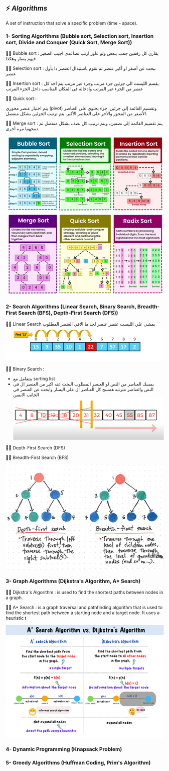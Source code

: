 ## ⚡ *Algorithms*

A set of instruction that solve a specific problem (time - space).

### 1- Sorting Algorithms (Bubble sort, Selection sort, Insertion sort, Divide and Conquer (Quick Sort, Merge Sort))

✍🏻 Bubble sort :
بقارن كل رقمين جمب ببعض ولو عاوز ارتب تصاعدى اجيب الصغير فيهم يسار وهكذا

✍🏻 Selection sort :
نبحث عن أصغر او أكبر عنصر ثم نقوم باستبدال العنصر دا بأول عنصر

✍🏻 Insertion sort :
بقسم الليست الي جزئين جزء مرتب وجزء غير مرتب يتم اخد كل عنصر من الجزء غير المرتب وادخاله فى المكان المناسب داخل الجزء المرتب

✍🏻 Quick sort :

 يتم اختيار عنصر محوري (pivot) وتقسيم القائمة إلى جزئين: جزء يحتوي على العناصر الأصغر من المحور والآخر على العناصر الأكبر. يتم ترتيب الجزئين بشكل منفصل.

✍🏻 Merge sort :
يتم تقسيم القائمة إلى نصفين، ويتم ترتيب كل نصف بشكل منفصل ثم دمجهما مرة أخرى.

![sorting_algorithms](images/sorting_algorithms.png)



### 2- Search Algorithms (Linear Search, Binary Search, Breadth-First Search (BFS), Depth-First Search (DFS))

✍🏻 Linear Search
بمشى علي الليست عنصر عنصر لحد ما الاقى العنصر المطلوب
![linear_search](images/linear_search.jpeg)

✍🏻 Binary Search : 

- بتتعامل مع sorting list 
- بمسك العناصر من النص لو العنصر المطلوب البحث عنه اكبر من العنصر ال فى النص والعناصر مترتبه همسح كل العناصر ال علي اليسار وابحث عن العنصر فى الجانب الايمين
![binary_search](images/binary_search.png)

✍🏻  Depth-First Search (DFS)   

✍🏻 Breadth-First Search (BFS)

![bfs_and_dfs](images/bfs_and_dfs.jpg)

### 3- Graph Algorithms (Dijkstra's Algorithm, A* Search)

✍🏻  Dijkstra's Algorithm :  is used to find the shortest paths between nodes in a graph.

✍🏻  A* Search : is a graph traversal and pathfinding algorithm that is used to find the shortest path between a starting node and a target node. It uses a heuristic t

![two_algo](images/two_algo.png)

### 4- Dynamic Programming (Knapsack Problem)

### 5- Greedy Algorithms (Huffman Coding, Prim's Algorithm)
